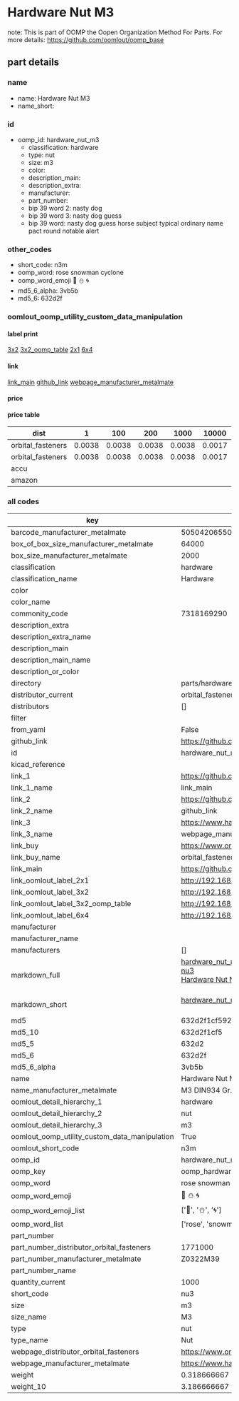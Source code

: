 # Hardware Nut M3  

note: This is part of OOMP the Oopen Organization Method For Parts. For more details: https://github.com/oomlout/oomp_base

##  part details





### name
* name: Hardware Nut M3
* name_short: 
### id
* oomp_id: hardware_nut_m3
  * classification: hardware
  * type: nut
  * size: m3
  * color: 
  * description_main: 
  * description_extra: 
  * manufacturer: 
  * part_number: 
  * bip 39 word 2: nasty dog
  * bip 39 word 3: nasty dog guess
  * bip 39 word: nasty dog guess horse subject typical ordinary name pact round notable alert

### other_codes
* short_code: n3m
* oomp_word: rose snowman cyclone
* oomp_word_emoji :rose: :snowman: :cyclone:
* md5_6_alpha: 3vb5b
* md5_6: 632d2f






### oomlout_oomp_utility_custom_data_manipulation
#### label print
[3x2](http://192.168.1.245:1112/?label=oomp%203vb5b)
[3x2_oomp_table](http://192.168.1.107:1112/?label=oomp%203vb5b)
[2x1](http://192.168.1.242:1112/?label=oomp%203vb5b)
[6x4](http://192.168.1.55:1112/?label=oomp%203vb5b)    

#### link

[link_main](https://github.com/oomlout/oomlout_oomp_current_version_messy/tree/main/parts/hardware_nut_m3) [github_link](https://github.com/oomlout/oomlout_oomp_part_src/tree/main/parts/hardware_nut_m3) [webpage_manufacturer_metalmate](https://www.harclob2b.com/m3-din934-gr-8-din267-full-nut-zinc-plated-boxed-z0322m39)                            

#### price

#### price table
| dist | 1 | 100 | 200 | 1000 | 10000 |
|------|---|-----|-----|------|-------|
| orbital_fasteners | 0.0038 | 0.0038 | 0.0038 | 0.0038 | 0.0017 |
| orbital_fasteners | 0.0038 | 0.0038 | 0.0038 | 0.0038 | 0.0017 | 
| accu |  |  |  |  |  | 
| amazon |  |  |  |  |  | 















### all codes 
| key | value |  
| --- | --- |  
| barcode_manufacturer_metalmate | 5050420655088 |  
| box_of_box_size_manufacturer_metalmate | 64000 |  
| box_size_manufacturer_metalmate | 2000 |  
| classification | hardware |  
| classification_name | Hardware |  
| color |  |  
| color_name |  |  
| commonity_code | 7318169290 |  
| description_extra |  |  
| description_extra_name |  |  
| description_main |  |  
| description_main_name |  |  
| description_or_color |   |  
| directory | parts/hardware_nut_m3 |  
| distributor_current | orbital_fasteners |  
| distributors | [] |  
| filter |  |  
| from_yaml | False |  
| github_link | https://github.com/oomlout/oomlout_oomp_part_src/tree/main/parts/hardware_nut_m3 |  
| id | hardware_nut_m3 |  
| kicad_reference |  |  
| link_1 | https://github.com/oomlout/oomlout_oomp_current_version_messy/tree/main/parts/hardware_nut_m3 |  
| link_1_name | link_main |  
| link_2 | https://github.com/oomlout/oomlout_oomp_part_src/tree/main/parts/hardware_nut_m3 |  
| link_2_name | github_link |  
| link_3 | https://www.harclob2b.com/m3-din934-gr-8-din267-full-nut-zinc-plated-boxed-z0322m39 |  
| link_3_name | webpage_manufacturer_metalmate |  
| link_buy | https://www.orbitalfasteners.co.uk/products/m3-mild-steel-hexagon-full-nuts-bright-zinc-plated |  
| link_buy_name | orbital_fasteners |  
| link_main | https://github.com/oomlout/oomlout_oomp_current_version_messy/tree/main/parts/hardware_nut_m3 |  
| link_oomlout_label_2x1 | http://192.168.1.242:1112/?label=oomp%203vb5b |  
| link_oomlout_label_3x2 | http://192.168.1.245:1112/?label=oomp%203vb5b |  
| link_oomlout_label_3x2_oomp_table | http://192.168.1.107:1112/?label=oomp%203vb5b |  
| link_oomlout_label_6x4 | http://192.168.1.55:1112/?label=oomp%203vb5b |  
| manufacturer |  |  
| manufacturer_name |  |  
| manufacturers | [] |  
| markdown_full | [hardware_nut_m3](https://github.com/oomlout/oomlout_oomp_current_version_messy/tree/main/parts/hardware_nut_m3)<br>[nu3](https://github.com/oomlout/oomlout_oomp_current_version_messy/tree/main/parts/hardware_nut_m3)<br>[Hardware Nut M3](https://github.com/oomlout/oomlout_oomp_current_version_messy/tree/main/parts/hardware_nut_m3)<br><br> |  
| markdown_short | [hardware_nut_m3](https://github.com/oomlout/oomlout_oomp_current_version_messy/tree/main/parts/hardware_nut_m3)<br><br> |  
| md5 | 632d2f1cf592d38bafebf6dcced02499 |  
| md5_10 | 632d2f1cf5 |  
| md5_5 | 632d2 |  
| md5_6 | 632d2f |  
| md5_6_alpha | 3vb5b |  
| name | Hardware Nut M3 |  
| name_manufacturer_metalmate | M3 DIN934 Gr.8 DIN267 Full Nut Zinc Plated Boxed |  
| oomlout_detail_hierarchy_1 | hardware |  
| oomlout_detail_hierarchy_2 | nut |  
| oomlout_detail_hierarchy_3 | m3 |  
| oomlout_oomp_utility_custom_data_manipulation | True |  
| oomlout_short_code | n3m |  
| oomp_id | hardware_nut_m3 |  
| oomp_key | oomp_hardware_nut_m3 |  
| oomp_word | rose snowman cyclone |  
| oomp_word_emoji | :rose: :snowman: :cyclone: |  
| oomp_word_emoji_list | [':rose:', ':snowman:', ':cyclone:'] |  
| oomp_word_list | ['rose', 'snowman', 'cyclone'] |  
| part_number |  |  
| part_number_distributor_orbital_fasteners | 1771000 |  
| part_number_manufacturer_metalmate | Z0322M39 |  
| part_number_name |  |  
| quantity_current | 1000 |  
| short_code | nu3 |  
| size | m3 |  
| size_name | M3 |  
| type | nut |  
| type_name | Nut |  
| webpage_distributor_orbital_fasteners | https://www.orbitalfasteners.co.uk/products/m3-mild-steel-hexagon-full-nuts-bright-zinc-plated |  
| webpage_manufacturer_metalmate | https://www.harclob2b.com/m3-din934-gr-8-din267-full-nut-zinc-plated-boxed-z0322m39 |  
| weight | 0.318666667 |  
| weight_10 | 3.186666667 |  
